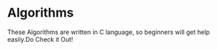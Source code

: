 # Algorithms
These Algorithms are written in C language, so beginners will get help easily.Do Check it Out!
